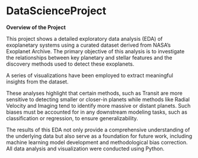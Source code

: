# DataScienceProject

**Overview of the Project**

This project shows a detailed exploratory data analysis (EDA) of exoplanetary systems using a curated dataset derived from NASA’s Exoplanet Archive. The primary objective of this analysis is to investigate the relationships between key planetary and stellar features and the discovery methods used to detect these exoplanets. 

A series of visualizations have been employed to extract meaningful insights from the dataset. 

These analyses highlight that certain methods, such as Transit are more sensitive to detecting smaller or closer-in planets while methods like Radial Velocity and Imaging tend to identify more massive or distant planets. Such biases must be accounted for in any downstream modeling tasks, such as classification or regression, to ensure generalizability.

The results of this EDA not only provide a comprehensive understanding of the underlying data but also serve as a foundation for future work, including machine learning model development and methodological bias correction. All data analysis and visualization were conducted using Python.
